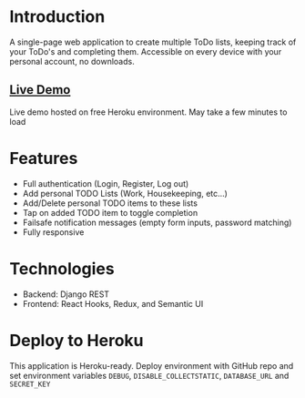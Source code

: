 # Introduction
A single-page web application to create multiple ToDo lists, keeping track of your ToDo's and completing them. Accessible on every device with your personal account, no downloads.

## [Live Demo](http://todoboon.herokuapp.com/)
Live demo hosted on free Heroku environment. May take a few minutes to load 

# Features
- Full authentication (Login, Register, Log out)
- Add personal TODO Lists (Work, Housekeeping, etc...)
- Add/Delete personal TODO items to these lists
- Tap on added TODO item to toggle completion
- Failsafe notification messages (empty form inputs, password matching)
- Fully responsive

# Technologies
- Backend: Django REST
- Frontend: React Hooks, Redux, and Semantic UI

# Deploy to Heroku
This application is Heroku-ready. Deploy environment with GitHub repo and set environment variables `DEBUG`, `DISABLE_COLLECTSTATIC`, `DATABASE_URL` and `SECRET_KEY`
